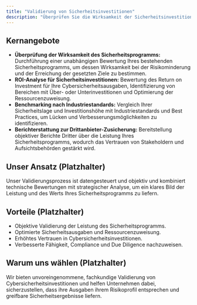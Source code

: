 ```yaml
---
title: "Validierung von Sicherheitsinvestitionen"
description: "Überprüfen Sie die Wirksamkeit der Sicherheitsinvestitionen Ihres Unternehmens durch unabhängige Validierung der Leistung des Sicherheitsprogramms und der Effizienz der Ausgaben."
---
```


## Kernangebote

*   **Überprüfung der Wirksamkeit des Sicherheitsprogramms:** Durchführung einer unabhängigen Bewertung Ihres bestehenden Sicherheitsprogramms, um dessen Wirksamkeit bei der Risikominderung und der Erreichung der gesetzten Ziele zu bestimmen.
*   **ROI-Analyse für Sicherheitsinvestitionen:** Bewertung des Return on Investment für Ihre Cybersicherheitsausgaben, Identifizierung von Bereichen mit Über- oder Unterinvestitionen und Optimierung der Ressourcenzuweisung.
*   **Benchmarking nach Industriestandards:** Vergleich Ihrer Sicherheitslage und Investitionshöhe mit Industriestandards und Best Practices, um Lücken und Verbesserungsmöglichkeiten zu identifizieren.
*   **Berichterstattung zur Drittanbieter-Zusicherung:** Bereitstellung objektiver Berichte Dritter über die Leistung Ihres Sicherheitsprogramms, wodurch das Vertrauen von Stakeholdern und Aufsichtsbehörden gestärkt wird.

## Unser Ansatz (Platzhalter)
Unser Validierungsprozess ist datengesteuert und objektiv und kombiniert technische Bewertungen mit strategischer Analyse, um ein klares Bild der Leistung und des Werts Ihres Sicherheitsprogramms zu liefern.

## Vorteile (Platzhalter)
*   Objektive Validierung der Leistung des Sicherheitsprogramms.
*   Optimierte Sicherheitsausgaben und Ressourcenzuweisung.
*   Erhöhtes Vertrauen in Cybersicherheitsinvestitionen.
*   Verbesserte Fähigkeit, Compliance und Due Diligence nachzuweisen.

## Warum uns wählen (Platzhalter)
Wir bieten unvoreingenommene, fachkundige Validierung von Cybersicherheitsinvestitionen und helfen Unternehmen dabei, sicherzustellen, dass ihre Ausgaben ihrem Risikoprofil entsprechen und greifbare Sicherheitsergebnisse liefern.